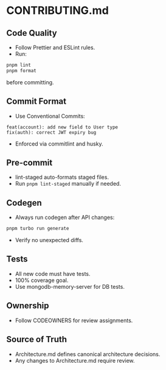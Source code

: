 # CONTRIBUTING.md

## Code Quality

- Follow Prettier and ESLint rules.
- Run:

```bash
pnpm lint
pnpm format
```

before committing.

## Commit Format

- Use Conventional Commits:

```plaintext
feat(account): add new field to User type
fix(auth): correct JWT expiry bug
```

- Enforced via commitlint and husky.

## Pre-commit

- lint-staged auto-formats staged files.
- Run `pnpm lint-staged` manually if needed.

## Codegen

- Always run codegen after API changes:

```bash
pnpm turbo run generate
```

- Verify no unexpected diffs.

## Tests

- All new code must have tests.
- 100% coverage goal.
- Use mongodb-memory-server for DB tests.

## Ownership

- Follow CODEOWNERS for review assignments.

## Source of Truth

- Architecture.md defines canonical architecture decisions.
- Any changes to Architecture.md require review.
